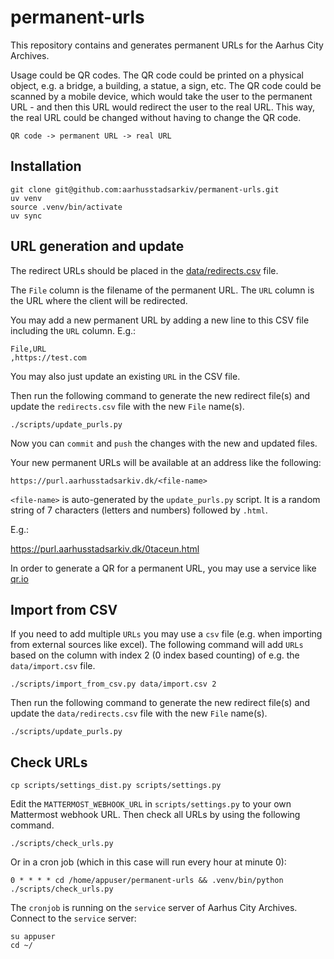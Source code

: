 # permanent-urls

This repository contains and generates permanent URLs for the Aarhus City Archives.

Usage could be QR codes. The QR code could be printed on a physical object, e.g. a bridge, a building, a statue, a sign, etc. The QR code could be scanned by a mobile device, which would take the user to the permanent URL - and then this URL would redirect the user to the real URL. This way, the real URL could be changed without having to change the QR code.

    QR code -> permanent URL -> real URL

## Installation

    git clone git@github.com:aarhusstadsarkiv/permanent-urls.git
    uv venv
    source .venv/bin/activate
    uv sync

## URL generation and update

The redirect URLs should be placed in the [data/redirects.csv](data/redirects.csv) file.

The `File` column is the filename of the permanent URL. The `URL` column is the URL where the client will be redirected.

You may add a new permanent URL by adding a new line to this CSV file including the `URL` column. E.g.:

    File,URL
    ,https://test.com

You may also just update an existing `URL` in the CSV file.

Then run the following command to generate the new redirect file(s) and update the `redirects.csv` file with the new `File` name(s).

    ./scripts/update_purls.py

Now you can `commit` and `push` the changes with the new and updated files.

Your new permanent URLs will be available at an address like the following:

    https://purl.aarhusstadsarkiv.dk/<file-name>

`<file-name>` is auto-generated by the `update_purls.py` script. It is a random string of 7 characters (letters and numbers) followed by `.html`.

E.g.:

https://purl.aarhusstadsarkiv.dk/0taceun.html

In order to generate a QR for a permanent URL, you may use a service like [qr.io](https://qr.io/)

## Import from CSV

If you need to add multiple `URLs` you may use a `csv` file (e.g. when importing from external sources like excel).
The following command will add `URLs` based on the column with index 2 (0 index based counting) of e.g. the `data/import.csv` file. 

    ./scripts/import_from_csv.py data/import.csv 2

Then run the following command to generate the new redirect file(s) and update the `data/redirects.csv` file with the new `File` name(s).

    ./scripts/update_purls.py

## Check URLs

    cp scripts/settings_dist.py scripts/settings.py

Edit the `MATTERMOST_WEBHOOK_URL` in `scripts/settings.py` to your own Mattermost webhook URL.
Then check all URLs by using the following command.

    ./scripts/check_urls.py

Or in a cron job (which in this case will run every  hour at minute 0):

    0 * * * * cd /home/appuser/permanent-urls && .venv/bin/python ./scripts/check_urls.py

The `cronjob` is running on the `service` server of Aarhus City Archives.
Connect to the `service` server:

    su appuser
    cd ~/